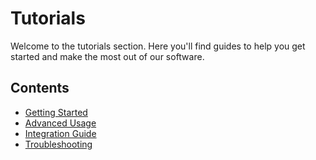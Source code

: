 # Tutorials

Welcome to the tutorials section. Here you'll find guides to help you get started and make the most out of our software.

## Contents

- [Getting Started](getting-started.md)
- [Advanced Usage](advanced-usage.md)
- [Integration Guide](integration-guide.md)
- [Troubleshooting](troubleshooting.md)
